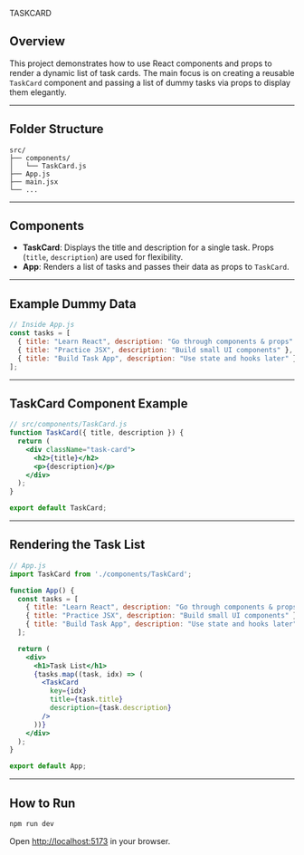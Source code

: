 TASKCARD

## Overview

This project demonstrates how to use React components and props to render a dynamic list of task cards. The main focus is on creating a reusable `TaskCard` component and passing a list of dummy tasks via props to display them elegantly.

***

## Folder Structure

```
src/
├── components/
│   └── TaskCard.js
├── App.js
├── main.jsx
└── ...
```

***

## Components

- **TaskCard**: Displays the title and description for a single task. Props (`title`, `description`) are used for flexibility.
- **App**: Renders a list of tasks and passes their data as props to `TaskCard`.

***

## Example Dummy Data

```jsx
// Inside App.js
const tasks = [
  { title: "Learn React", description: "Go through components & props" },
  { title: "Practice JSX", description: "Build small UI components" },
  { title: "Build Task App", description: "Use state and hooks later" }
];
```

***

## TaskCard Component Example

```jsx
// src/components/TaskCard.js
function TaskCard({ title, description }) {
  return (
    <div className="task-card">
      <h2>{title}</h2>
      <p>{description}</p>
    </div>
  );
}

export default TaskCard;
```

***

## Rendering the Task List

```jsx
// App.js
import TaskCard from './components/TaskCard';

function App() {
  const tasks = [
    { title: "Learn React", description: "Go through components & props" },
    { title: "Practice JSX", description: "Build small UI components" },
    { title: "Build Task App", description: "Use state and hooks later" }
  ];

  return (
    <div>
      <h1>Task List</h1>
      {tasks.map((task, idx) => (
        <TaskCard
          key={idx}
          title={task.title}
          description={task.description}
        />
      ))}
    </div>
  );
}

export default App;
```

***

## How to Run

```bash
npm run dev
```
Open [http://localhost:5173](http://localhost:5173) in your browser.
